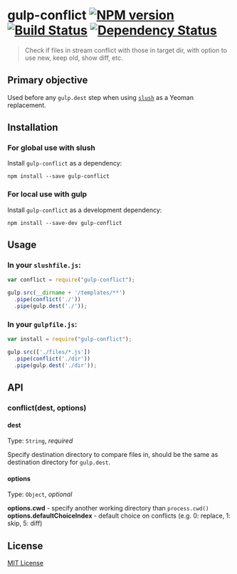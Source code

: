# gulp-conflict [![NPM version][npm-image]][npm-url] [![Build Status][travis-image]][travis-url] [![Dependency Status][depstat-image]][depstat-url]

> Check if files in stream conflict with those in target dir, with option to use new, keep old, show diff, etc.

## Primary objective

Used before any `gulp.dest` step when using [`slush`](https://www.npmjs.org/package/slush) as a Yeoman replacement.

## Installation

### For global use with slush

Install `gulp-conflict` as a dependency:

```shell
npm install --save gulp-conflict
```

### For local use with gulp

Install `gulp-conflict` as a development dependency:

```shell
npm install --save-dev gulp-conflict
```

## Usage

### In your `slushfile.js`:

```javascript
var conflict = require("gulp-conflict");

gulp.src(__dirname + '/templates/**')
  .pipe(conflict('./'))
  .pipe(gulp.dest('./'));
```

### In your `gulpfile.js`:

```javascript
var install = require("gulp-conflict");

gulp.src(['./files/*.js'])
  .pipe(conflict('./dir'))
  .pipe(gulp.dest('./dir'));
```

## API

### conflict(dest, options)

#### dest

Type: `String`, *required*

Specify destination directory to compare files in, should be the same as destination directory for `gulp.dest`.

#### options

Type: `Object`, *optional*

**options.cwd** - specify another working directory than `process.cwd()`
**options.defaultChoiceIndex** - default choice on conflicts (e.g. 0: replace, 1: skip, 5: diff)

## License

[MIT License](http://en.wikipedia.org/wiki/MIT_License)

[npm-url]: https://npmjs.org/package/gulp-conflict
[npm-image]: https://badge.fury.io/js/gulp-conflict.png

[travis-url]: http://travis-ci.org/slushjs/gulp-conflict
[travis-image]: https://secure.travis-ci.org/slushjs/gulp-conflict.png?branch=master

[depstat-url]: https://david-dm.org/slushjs/gulp-conflict
[depstat-image]: https://david-dm.org/slushjs/gulp-conflict.png
